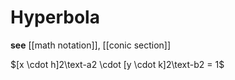 # Hyperbola

**see** [[math notation]], [[conic section]]

$[x \cdot h]2\text-a2 \cdot [y \cdot k]2\text-b2 = 1$
